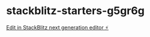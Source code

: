 # stackblitz-starters-g5gr6g

[Edit in StackBlitz next generation editor ⚡️](https://stackblitz.com/~/github.com/Guerric-P/stackblitz-starters-g5gr6g)